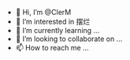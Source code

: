 - 👋 Hi, I’m @ClerM
- 👀 I’m interested in 摆烂
- 🌱 I’m currently learning ...
- 💞️ I’m looking to collaborate on ...
- 📫 How to reach me ...

<!---
ClerM/ClerM is a ✨ special ✨ repository because its `README.md` (this file) appears on your GitHub profile.
You can click the Preview link to take a look at your changes.
--->
